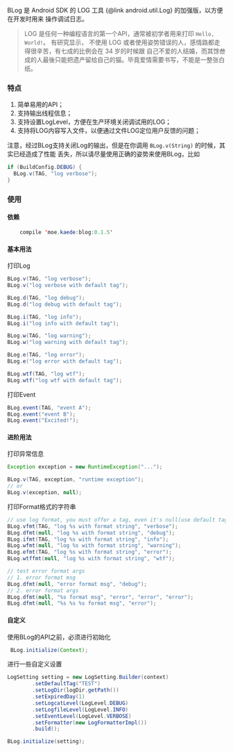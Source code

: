 BLog 是 Android SDK 的 LOG 工具 {@link android.util.Log} 的加强版，以方便在开发时用来
操作调试日志。

> LOG 是任何一种编程语言的第一个API，通常被初学者用来打印 `Hello, World!`。 有研究显示，
不使用 LOG 或者使用姿势错误的人，感情路都走得很辛苦，有七成的比例会在 34 岁的时候跟
自己不爱的人结婚，而其馀叁成的人最後只能把遗产留给自己的猫。毕竟爱情需要书写，不能是一整张白纸。


### 特点
 1. 简单易用的API；
 2. 支持输出线程信息；
 3. 支持设置LogLevel，方便在生产环境关闭调试用的LOG；
 4. 支持将LOG内容写入文件，以便通过文件LOG定位用户反馈的问题；

注意，经过BLog支持关闭Log的输出，但是在你调用 `BLog.v(String)` 的时候，其实已经造成了性能
丢失，所以请尽量使用正确的姿势来使用BLog，比如
```java
if (BuildConfig.DEBUG) {
  BLog.v(TAG, "log verbose");
}
```


### 使用
#### 依赖
```java
    compile 'moe.kaede:blog:0.1.5'
```

#### 基本用法
打印Log
```java
BLog.v(TAG, "log verbose");
BLog.v("log verbose with default tag");

BLog.d(TAG, "log debug");
BLog.d("log debug with default tag");

BLog.i(TAG, "log info");
BLog.i("log info with default tag");

BLog.w(TAG, "log warning");
BLog.w("log warning with default tag");

BLog.e(TAG, "log error");
BLog.e("log error with default tag");

BLog.wtf(TAG, "log wtf");
BLog.wtf("log wtf with default tag");
```

打印Event

```java
BLog.event(TAG, "event A");
BLog.event("event B");
BLog.event("Excited!");
```


#### 进阶用法
打印异常信息
```java
Exception exception = new RuntimeException("...");

BLog.v(TAG, exception, "runtime exception");
// or
BLog.v(exception, null);
```

打印Format格式的字符串
```java
// use log format, you must offer a tag, even it's null(use default tag)
BLog.vfmt(TAG, "log %s with format string", "verbose");
BLog.dfmt(null, "log %s with format string", "debug");
BLog.ifmt(TAG, "log %s with format string", "info");
BLog.wfmt(null, "log %s with format string", "warning");
BLog.efmt(TAG, "log %s with format string", "error");
BLog.wtffmt(null, "log %s with format string", "wtf");

// test error format args
// 1. error format msg
BLog.dfmt(null, "error format msg", "debug");
// 2. error format args
BLog.dfmt(null, "%s format msg", "error", "error", "error");
BLog.dfmt(null, "%s %s %s format msg", "error");
```


#### 自定义
使用BLog的API之前，必须进行初始化
```java
 BLog.initialize(Context);
```

进行一些自定义设置
```java
LogSetting setting = new LogSetting.Builder(context)
        .setDefaultTag("TEST")
        .setLogDir(logDir.getPath())
        .setExpiredDay(1)
        .setLogcatLevel(LogLevel.DEBUG)
        .setLogfileLevel(LogLevel.INFO)
        .setEventLevel(LogLevel.VERBOSE)
        .setFormatter(new LogFormatterImpl())
        .build();

BLog.initialize(setting);
```
